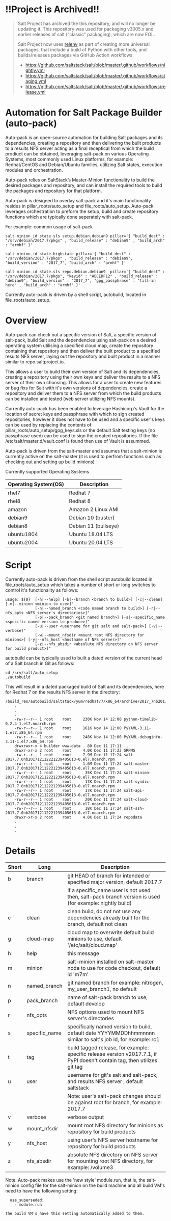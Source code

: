 # !!Project is Archived!!

> Salt Project has archived the this repository, and will no longer be updating it. This repository was used for packaging v3005.x and earlier releases of salt ("classic" packaging), which are now EOL.
>
> Salt Project now uses [relenv](https://github.com/saltstack/relenv) as part of creating more universal packages, that include a build of Python with other tools, and builds/releases packages via GitHub Action workflows:
> - https://github.com/saltstack/salt/blob/master/.github/workflows/nightly.yml
> - https://github.com/saltstack/salt/blob/master/.github/workflows/staging.yml
> - https://github.com/saltstack/salt/blob/master/.github/workflows/release.yml

# Automation for Salt Package Builder (auto-pack)

Auto-pack is an open-source automation for building Salt packages and its dependencies, creating a repository and then delivering the built products to a results NFS server acting as a final receptical from which the build prodiuct can be obtained, leveraging salt-pack on various Operating Systems, most commonly used Linux platforms, for example: Redhat/CentOS and Debian/Ubuntu families, utilizing Salt states, execution modules and orchestration.

Auto-pack relies on SaltStack’s Master-Minion functionality to build the desired packages and repository, and can install the required tools to build the packages and repository for that platform.

Auto-pack is designed to overlay salt-pack and it's main functionality resides in pillar_roots/auto_setup and file_roots/auto_setup.  Auto-pack leverages orchestration to preform the setup, build and create repository functions which are typically done seperately with salt-pack.

For example: common usage of salt-pack

    salt minion_id state.sls setup.debian.debian9 pillar='{ "build_dest" : "/srv/debian/2017.7/pkgs" , "build_release" : "debian9" , "build_arch" : "armhf" }'

    salt minion_id state.highstate pillar='{ "build_dest" : "/srv/debian/2017.7/pkgs" , "build_release" : "debian9", "build_version" : "2017_7", "build_arch" : "armhf" }'

    salt minion_id state.sls repo.debian.debian9  pillar='{ "build_dest" : "/srv/debian/2017.7/pkgs", "keyid" : "ABCEDF12" , "build_release" : "debian9", "build_version" : "2017_7", "gpg_passphrase" : "fill-in here" , "build_arch" : "armhf" }'


Currently auto-pack is driven by a shell script, autobuild, located in file_roots/auto_setup.


# Overview

Auto-pack can check out a specific version of Salt, a specific version of salt-pack, build Salt and the dependencies using salt-pack on a desired operating system utilising a specified cloud.map, create the repository containing that repository and then deliver the built product to a specified results NFS server, laying out the repository and built product in a manner similar to repo.saltproject.io.

This allows a user to build their own version of Salt and its dependencies, creating a repository using their own keys and deliver the results to a NFS server of their own choosing.  This allows for a user to create new features or bug fixs for Salt with it's own versions of dependencies, create a repository and deliver them to a NFS server from which the build products can be installed and tested (web server utilizing NFS mounts).

Currently auto-pack has been enabled to leverage Hashicorp's Vault for the location of secret keys and passphrase with which to sign created repositories, however it does not have to be used and a specific user's keys can be used by replacing the contents of pillar_roots/auto_setup/gpg_keys.sls or the default Salt testing keys (no passphrase used) can be used to sign the created repositories. If the file /etc/salt/master.d/vault.conf is found then use of Vault is assummed.

Auto-pack is driven from the salt-master and assumes that a salt-minion is currently active on the salt-master (it is used to perfrom functions such as checking out and setting up build minions)

Currently supported Operating Systems

| Operating System(OS) | Description          |
|----------------------|----------------------|
| rhel7                | Redhat 7             |
| rhel8                | Redhat 8             |
| amazon               | Amazon 2 Linux AMI   |
| debian9              | Debian 10 (buster)   |
| debian8              | Debian 11 (bullseye) |
| ubuntu1804           | Ubuntu 18.04 LTS     |
| ubuntu2004           | Ubuntu 20.04 LTS     |


# Script

Currently auto-pack is driven from the shell script autobuild located in file_roots/auto_setup which takes a number of short or long switches to control it's functionality as follows:

```
usage: ${0}  [-h|--help] [-b|--branch <branch to build>] [-c|--clean] [-m|--minion <minion to use>]"
             [-n|--named_branch <code named branch to build>] [-r|--nfs_opts <NFS server's directories>]"
             [-p|--pack_branch <git named branch>] [-s|--specific_name <specific named version to produce>]"
             [-u|--user <username for git salt and salt-pack>] [-v|--verbose]"
             [-w|--mount_nfsdir <mount root NFS directory for minions>] [-y|--nfs_host <hostname of NFS server>]"
             [-z|--nfs_absdir <absolute NFS directory on NFS server for build product>]"
```


autobuild can be typically used to built a dated version of the current head of a Salt branch in Git as follows:

    cd /srv/salt/auto_setup
    ./autobuild

This will result in a dated packaged build of Salt and its dependencies, here for Redhat 7 on the results NFS server in the directory:

    /build_res/autobuild/saltstack/yum/redhat/7/x86_64/archive/2017_7nb201712112221239405613
        .
        .
        .
        -rw-r--r-- 1 root    root     230K Nov 14 12:00 python-timelib-0.2.4-1.el7.noarch.rpm
        -rw-r--r-- 1 root    root     161K Nov 14 12:00 PyYAML-3.11-1.el7.x86_64.rpm
        -rw-r--r-- 1 root    root     248K Nov 14 12:00 PyYAML-debuginfo-3.11-1.el7.x86_64.rpm
        drwxrwxr-x 4 builder www-data   80 Dec 11 17:11 ..
        drwxr-xr-x 2 root    root     4.0K Dec 11 17:22 SRPMS
        -rw-r--r-- 1 root    root     7.9M Dec 11 17:24 salt-2017.7.0nb201712112221239405613-0.el7.noarch.rpm
        -rw-r--r-- 1 root    root     1.6M Dec 11 17:24 salt-master-2017.7.0nb201712112221239405613-0.el7.noarch.rpm
        -rw-r--r-- 1 root    root      35K Dec 11 17:24 salt-minion-2017.7.0nb201712112221239405613-0.el7.noarch.rpm
        -rw-r--r-- 1 root    root      17K Dec 11 17:24 salt-syndic-2017.7.0nb201712112221239405613-0.el7.noarch.rpm
        -rw-r--r-- 1 root    root      17K Dec 11 17:24 salt-api-2017.7.0nb201712112221239405613-0.el7.noarch.rpm
        -rw-r--r-- 1 root    root      20K Dec 11 17:24 salt-cloud-2017.7.0nb201712112221239405613-0.el7.noarch.rpm
        -rw-r--r-- 1 root    root      18K Dec 11 17:24 salt-ssh-2017.7.0nb201712112221239405613-0.el7.noarch.rpm
        drwxr-xr-x 2 root    root     4.0K Dec 11 17:24 repodata
        .
        .
        .


# Details

| Short | Long          | Description                                                                                                               |
|-------|---------------|---------------------------------------------------------------------------------------------------------------------------|
|   b   | branch        | git HEAD of branch for intended or specified major version, default 2017.7                                                |
|       |               | if a specific_name user is not used then, salt-pack branch version is used (for example: nightly build)                   |
|   c   | clean         | clean build, do not not use any dependencies already built for the branch, default not clean                              |
|   g   | cloud-map     | cloud map to overwrite default build minions to use, default '/etc/salt/cloud.map'                                        |
|   h   | help          | this message                                                                                                              |
|   m   | minion        | salt-minion installed on salt-master node to use for code checkout, default id 'm7m'                                      |
|   n   | named_branch  | git named branch for example: nitrogen, my_user_branch1, no default                                                       |
|   p   | pack_branch   | name of salt-pack branch to use, default develop                                                                          |
|   r   | nfs_opts      | NFS options used to mount NFS server's directories                                                                        |
|   s   | specific_name | specifically named version to build, default date YYYYMMDDhhmmnnnn similar to salt's job id, for example: rc1             |
|   t   | tag           | build tagged release, for example: specific release version v2017.7.1, if PyPI doesn't contain tag, then utilizes git tag |
|   u   | user          | username for git's salt and salt-pack, and results NFS server , default saltstack                                  |
|       |               | Note: user's salt-pack changes should be against root for branch, for example: 2017.7                                     |
|   v   | verbose       | verbose output                                                                                                            |
|   w   | mount_nfsdir  | mount root NFS directory for minions as repository for build products                                                     |
|   y   | nfs_host      | using user's NFS server hostname for repository for build products                                                        |
|   z   | nfs_absdir    |absolute NFS directory on NFS server for mounting root NFS directory, for example: /volume3                                |

Note: Auto-pack makes use the 'new style' module.run, that is, the salt-minion config file for the salt-minion on the build machine
      and all build VM's need to have the following setting:

      use_superseded:
        - module.run

    The build VM's have this setting automatically added to them.

